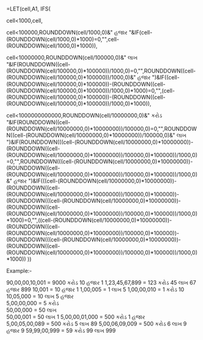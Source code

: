 =LET(cell,A1, IFS(

cell<1000,cell,

cell<100000,ROUNDDOWN(cell/1000,0)&"  હજાર  "&IF(cell-(ROUNDDOWN(cell/1000,0)*1000)=0,"",cell-(ROUNDDOWN(cell/1000,0)*1000)),


cell<10000000,ROUNDDOWN(cell/100000,0)&"  લાખ  "&IF(ROUNDDOWN((cell-(ROUNDDOWN(cell/100000,0)*100000))/1000,0)=0,"",ROUNDDOWN((cell-(ROUNDDOWN(cell/100000,0)*100000))/1000,0)&"  હજાર  ")&IF((cell-(ROUNDDOWN(cell/100000,0)*100000))-(ROUNDDOWN((cell-(ROUNDDOWN(cell/100000,0)*100000))/1000,0)*1000)=0,"",(cell-(ROUNDDOWN(cell/100000,0)*100000))-(ROUNDDOWN((cell-(ROUNDDOWN(cell/100000,0)*100000))/1000,0)*1000)),


cell<1000000000000,ROUNDDOWN(cell/10000000,0)&"  કરોડ  "&IF(ROUNDDOWN((cell-(ROUNDDOWN(cell/10000000,0)*10000000))/100000,0)=0,"",ROUNDDOWN((cell-(ROUNDDOWN(cell/10000000,0)*10000000))/100000,0)&"  લાખ  ")&IF(ROUNDDOWN(((cell-(ROUNDDOWN(cell/10000000,0)*10000000))-(ROUNDDOWN((cell-(ROUNDDOWN(cell/10000000,0)*10000000))/100000,0)*100000))/1000,0)=0,"",ROUNDDOWN(((cell-(ROUNDDOWN(cell/10000000,0)*10000000))-(ROUNDDOWN((cell-(ROUNDDOWN(cell/10000000,0)*10000000))/100000,0)*100000))/1000,0)&"  હજાર  ")&IF(((cell-(ROUNDDOWN(cell/10000000,0)*10000000))-(ROUNDDOWN((cell-(ROUNDDOWN(cell/10000000,0)*10000000))/100000,0)*100000))-(ROUNDDOWN(((cell-(ROUNDDOWN(cell/10000000,0)*10000000))-(ROUNDDOWN((cell-(ROUNDDOWN(cell/10000000,0)*10000000))/100000,0)*100000))/1000,0)*1000)=0,"",((cell-(ROUNDDOWN(cell/10000000,0)*10000000))-(ROUNDDOWN((cell-(ROUNDDOWN(cell/10000000,0)*10000000))/100000,0)*100000))-(ROUNDDOWN(((cell-(ROUNDDOWN(cell/10000000,0)*10000000))-(ROUNDDOWN((cell-(ROUNDDOWN(cell/10000000,0)*10000000))/100000,0)*100000))/1000,0)*1000))
))




Example:-

90,00,00,10,001	= 9000  કરોડ  10  હજાર  1
1,23,45,67,899	= 123  કરોડ  45  લાખ  67  હજાર  899
10,001	        = 10  હજાર  1
1,00,005	= 1  લાખ  5
1,00,00,010	= 1  કરોડ  10
10,05,000	= 10  લાખ  5  હજાર  
5,00,00,000	= 5  કરોડ  
50,00,000	= 50  લાખ  
50,00,001	= 50  લાખ  1
5,00,00,01,000	= 500  કરોડ  1  હજાર  
5,00,05,00,089	= 500  કરોડ  5  લાખ  89
5,00,06,09,009	= 500  કરોડ  6  લાખ  9  હજાર  9
59,99,00,999	= 59  કરોડ  99  લાખ  999
